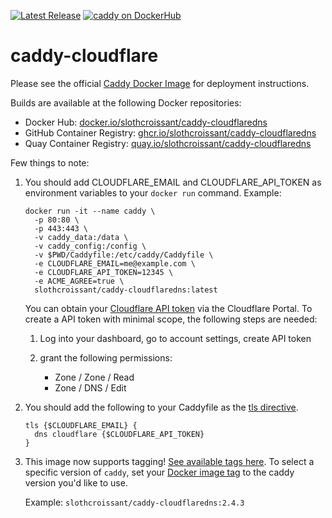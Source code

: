 [![Latest Release][version-image]][version-url]
[![caddy on DockerHub][dockerhub-image]][dockerhub-url]

# caddy-cloudflare

Please see the official [Caddy Docker Image](https://hub.docker.com/_/caddy) for deployment instructions.

Builds are available at the following Docker repositories:

* Docker Hub: [docker.io/slothcroissant/caddy-cloudflaredns](https://hub.docker.com/r/slothcroissant/caddy-cloudflaredns)
* GitHub Container Registry: [ghcr.io/slothcroissant/caddy-cloudflaredns](https://ghcr.io/slothcroissant/caddy-cloudflaredns)
* Quay Container Registry: [quay.io/slothcroissant/caddy-cloudflaredns](https://quay.io/repository/slothcroissant/caddy-cloudflaredns)

Few things to note: 

1. You should add CLOUDFLARE_EMAIL and CLOUDFLARE_API_TOKEN as environment variables to your `docker run` command. Example:

      ```
      docker run -it --name caddy \
        -p 80:80 \
        -p 443:443 \
        -v caddy_data:/data \
        -v caddy_config:/config \
        -v $PWD/Caddyfile:/etc/caddy/Caddyfile \
        -e CLOUDFLARE_EMAIL=me@example.com \
        -e CLOUDFLARE_API_TOKEN=12345 \
        -e ACME_AGREE=true \
        slothcroissant/caddy-cloudflaredns:latest
      ```
      
      You can obtain your [Cloudflare API token](https://support.cloudflare.com/hc/en-us/articles/200167836-Managing-API-Tokens-and-Keys) via the Cloudflare Portal. To create a API token with minimal scope, the following steps are needed:

   1. Log into your dashboard, go to account settings, create API token
   2. grant the following permissions:

      * Zone / Zone / Read
      * Zone / DNS / Edit
      
2. You should add the following to your Caddyfile as the [tls directive](https://caddyserver.com/docs/caddyfile/directives/tls#tls). 

   ```
   tls {$CLOUDFLARE_EMAIL} { 
     dns cloudflare {$CLOUDFLARE_API_TOKEN}
   }
   ```

3. This image now supports tagging! [See available tags here](https://hub.docker.com/r/slothcroissant/caddy-cloudflaredns/tags). To select a specific version of `caddy`, set your [Docker image tag](https://docs.docker.com/engine/reference/run/#imagetag) to the caddy version you'd like to use. 

   Example: `slothcroissant/caddy-cloudflaredns:2.4.3`

[version-image]: https://img.shields.io/github/v/release/SlothCroissant/caddy-cloudflaredns?style=for-the-badge
[version-url]: https://github.com/SlothCroissant/caddy-cloudflaredns/releases

[gh-actions-image]: https://img.shields.io/github/actions/workflow/status/SlothCroissant/caddy-cloudflaredns/main.yml?style=for-the-badge
[gh-actions-url]: https://github.com/SlothCroissant/caddy-cloudflaredns/actions

[dockerhub-image]: https://img.shields.io/docker/pulls/slothcroissant/caddy-cloudflaredns?label=DockerHub%20Pulls&style=for-the-badge
[dockerhub-url]: https://hub.docker.com/r/slothcroissant/caddy-cloudflaredns
